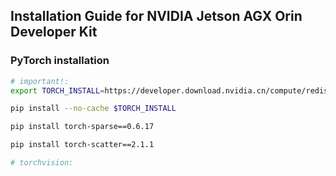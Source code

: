 ## Installation Guide for NVIDIA Jetson AGX Orin Developer Kit

### PyTorch installation

```bash
# important!:
export TORCH_INSTALL=https://developer.download.nvidia.cn/compute/redist/jp/v511/pytorch/torch-2.0.0+nv23.05-cp38-cp38-linux_aarch64.whl

pip install --no-cache $TORCH_INSTALL

pip install torch-sparse==0.6.17

pip install torch-scatter==2.1.1

# torchvision:

```